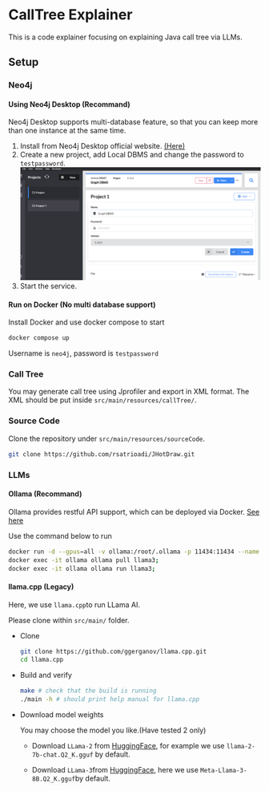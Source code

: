 # CallTree Explainer

This is a code explainer focusing on explaining Java call tree via LLMs.

## Setup

### Neo4j

#### Using Neo4j Desktop (Recommand)

Neo4j Desktop supports multi-database feature, so that you can keep more than one instance at the same time.

1. Install from Neo4j Desktop official website. [(Here)](https://neo4j.com/download/)
2. Create a new project, add Local DBMS and change the password to `testpassword`.
  ![img_1.png](img_1.png)
3. Start the service.

#### Run on Docker (No multi database support)

Install Docker and use docker compose to start
  ```bash
  docker compose up
  ```

Username is `neo4j`, password is `testpassword`

### Call Tree

  You may generate call tree using Jprofiler and export in XML format. The XML should be put
  inside `src/main/resources/callTree/`.

### Source Code

  Clone the repository under `src/main/resources/sourceCode`.

  ```bash
  git clone https://github.com/rsatrioadi/JHotDraw.git
  ```

### LLMs

#### Ollama (Recommand)

Ollama provides restful API support, which can be deployed via Docker. [See here](https://ollama.com/blog/ollama-is-now-available-as-an-official-docker-image)

Use the command below to run
```bash
docker run -d --gpus=all -v ollama:/root/.ollama -p 11434:11434 --name ollama ollama/ollama;
docker exec -it ollama ollama pull llama3;
docker exec -it ollama ollama run llama3;
```

#### llama.cpp (Legacy)
  Here, we use `llama.cpp`to run LLama AI.

  Please clone within `src/main/` folder.

- Clone
  
  ```bash
  git clone https://github.com/ggerganov/llama.cpp.git
  cd llama.cpp
  ``` 
- Build and verify
  ```bash
  make # check that the build is running
  ./main -h # should print help manual for llama.cpp
  ```
- Download model weights

  You may choose the model you like.(Have tested 2 only)

  - Download `LLama-2` from [HuggingFace](https://huggingface.co/TheBloke?search_models=gguf&sort_models=downloads#models), for example we use `llama-2-7b-chat.Q2_K.gguf` by default.
  
  - Download `LLama-3`from [HuggingFace](https://huggingface.co/QuantFactory/Meta-Llama-3-8B-GGUF/tree/main), here we use `Meta-Llama-3-8B.Q2_K.gguf`by default.

 
  